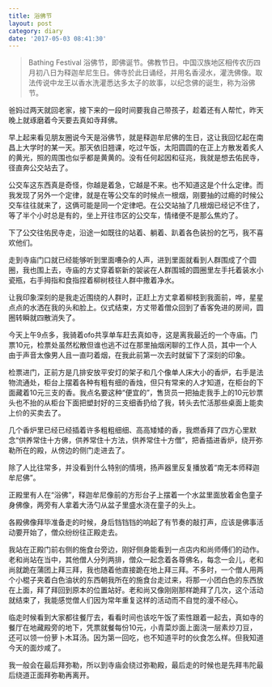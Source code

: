 ```yaml
---
title: 浴佛节
layout: post
category: diary
date: '2017-05-03 08:41:30'
---
```


> Bathing Festival 浴佛节，即佛诞节。佛教节日。中国汉族地区相传农历四月初八日为释迦牟尼生日。佛寺於此日诵经，并用名香浸水，灌洗佛像。取法传说中龙王以香水洗灌悉达多太子的故事，以纪念佛的诞生，称为浴佛节。

爸妈过两天就回老家，接下来的一段时间要我自己带孩子，趁着还有人帮忙，昨天晚上就琢磨着今天要去真如寺拜佛。

早上起来看见朋友圈说今天是浴佛节，就是释迦牟尼佛的生日，这让我回忆起在南昌上大学时的某一天。那天依旧翘课，吃过午饭，太阳圆圆的在正上方散发着炙人的黄光，照的周围也似乎都是黄黄的。没有任何起因和征兆，我就是想去佑民寺，径直奔公交站去了。

公交车这东西真是奇怪，你越是着急，它越是不来。也不知道这是个什么定律。而我发现了另外一个定律，就是在等公交车的时候点一根烟，刚要抽的过瘾的时候公交车往往就来了，这俩可能是同一个定律吧。在公交站抽了几根烟已经记不住了，等了半个小时总是有的，坐上开往市区的公交车，情绪便不是那么焦灼了。

下了公交往佑民寺走，沿途一如既往的站着、躺着、趴着各色装扮的乞丐，我不喜欢他们。

走到寺庙门口就已经能够听到里面嘈杂的人声，进到里面就看到人群围成了个圆圈，我也围上去，寺庙的方丈穿着崭新的袈裟在人群围城的圆圈里左手托着装水小瓷瓶，右手拇指和食指捏着柳树枝往人群中撒着净水。

让我印象深刻的是我走近围绕的人群时，正赶上方丈拿着柳枝到我面前，哗，星星点点的水洒在我的头和脸上。仪式结束，方丈带着僧众回到了香客免进的房间，圆圈转瞬就四散消失了。

今天上午9点多，我骑着ofo共享单车赶去真如寺，这是离我最近的一个寺庙。门票10元，检票处虽然松散但谁也逃不过在那里抽烟闲聊的工作人员，其中一个人由于声音太像男人且一直叼着烟，在我此前第一次去时就留下了深刻的印象。

检票进门，正前方是几排安放平安灯的架子和几个像单人床大小的香炉，右手是法物流通处，柜台上摆着各种有粗有细的香烛，但只有常来的人才知道，在柜台的下面藏着10元三支的香。我点名要这种“便宜的”，售货员一把抽走我手上的10元钞票头也不抬的从柜台下面把塑封好的三支细香扔给了我，转头去忙活那些桌面上能卖上价的买卖去了。

几个香炉里已经已经插着许多粗粗细细、高高矮矮的香，我燃香拜了四方心里默念“供养常住十方佛，供养常住十方法，供养常住十方僧”，把香插进香炉，绕开弥勒所在的殿，从傍边的侧门走进去了。

除了人比往常多，并没看到什么特别的情境，扬声器里反复播放着“南无本师释迦牟尼佛”。

正殿里有人在“浴佛”，释迦牟尼像前的方形台子上摆着一个水盆里面放着金色童子身佛像，两旁有人拿着大汤勺从盆子里盛水浇在童子的头上。

各殿佛像拜毕准备走的时候，身后铛铛铛的响起了有节奏的敲打声，应该是佛事活动要开始了，僧众纷纷往正殿走去。

我站在正殿门前右侧的施食台旁边，刚好侧身能看到一点店内和尚师傅们的动作。老和尚站在当中，其他僧人分列两排，僧众一起念着各尊佛名，每念一会儿，老和尚就跪在蒲团上拜三拜，我也随着他直接跪在地上拜三拜。不多时，一个僧人用两个小棍子夹着白色油状的东西朝我所在的施食台走过来，将那一小团白色的东西放在上面，拜了拜回到原本的位置站好。老和尚又像刚刚那样跪拜了几次，这个活动就结束了，我能感觉僧人们因为常年重复这样的活动而不自觉的漫不经心。

临走时候看到大家都往餐厅去，看看时间也该吃午饭了索性跟着一起去，真如寺的餐厅在地藏殿旁的地下，凭票就餐每份10元，小青菜炒面上面浇一层素炒刀豆，还可以领一份萝卜木耳汤。因为第一回吃，也不知道平时的伙食怎么样。但我知道今天的面炒咸了。

我一般会在最后拜弥勒，所以到寺庙会绕过弥勒殿，最后走的时候也是先拜韦陀最后绕道正面拜弥勒再离开。